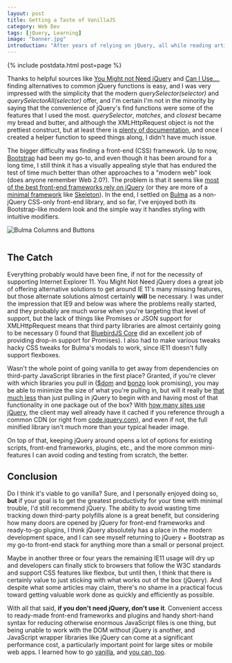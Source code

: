 ```yaml
---
layout: post
title: Getting a Taste of VanillaJS
category: Web Dev
tags: [jQuery, Learning]
image: "banner.jpg"
introduction: "After years of relying on jQuery, all while reading articles about how jQuery is dead, I decided to go vanilla."
---
```

{% include postdata.html post=page %}

Thanks to helpful sources like [You Might not Need jQuery](http://youmightnotneedjquery.com/) and [Can I Use...](https://caniuse.com/), finding alternatives to common jQuery functions is easy, and I was very impressed with the simplicity that the modern *querySelector(selector)* and *querySelectorAll(selector)* offer, and I'm certain I'm not in the minority by saying that the convenience of jQuery's find functions were some of the features that I used the most. *querySelector*, *matches*, and *closest* became my bread and butter, and although the XMLHttpRequest object is not the prettiest construct, but at least there is [plenty of documentation](https://developer.mozilla.org/en-US/docs/Web/API/XMLHttpRequest/Using_XMLHttpRequest), and once I created a helper function to speed things along, I didn't have much issue.

The bigger difficulty was finding a front-end (CSS) framework. Up to now, [Bootstrap](https://getbootstrap.com/) had been my go-to, and even though it has been around for a long time, I still think it has a visually appealing style that has endured the test of time much better than other approaches to a "modern web" look (does anyone remember Web 2.0?). The problem is that it seems like [most of the best front-end frameworks rely on jQuery](https://www.keycdn.com/blog/front-end-frameworks) (or they are more of a [minimal framework](https://www.hongkiat.com/blog/bootstrap-alternatives/) like [Skeleton](http://getskeleton.com)). In the end, I settled on [Bulma](https://bulma.io/) as a non-jQuery CSS-only front-end library, and so far, I've enjoyed both its Bootstrap-like modern look and the simple way it handles styling with intuitive modifiers.

![Bulma Columns and Buttons]({{media}}bulma-buttons.png)

<pre class="line-numbers"><code class="language-markup"><!--
<div class="columns"> 
    <div class="column"> 
        <div class="button is-primary is-fullwidth">First Button</div> 
    </div> 
    <div class="column"> 
        <div class="button is-rounded is-medium is-warning is-pulled-right">Second Button</div> 
    </div> 
    <div class="column"> 
        <div class="button is-outlined is-large is-danger">Third Button</div> 
    </div> 
</div>
--></code></pre>

## The Catch
Everything probably would have been fine, if not for the necessity of supporting Internet Explorer 11. You Might Not Need jQuery does a great job of offering alternative solutions to get around IE 11's many missing features, but those alternate solutions almost certainly **will** be necessary. I was under the impression that IE9 and below was where the problems really started, and they probably are much worse when you're targeting that level of support, but the lack of things like Promises or JSON support for XMLHttpRequest means that third party libraries are almost certainly going to be necessary (I found that [BluebirdJS Core](http://bluebirdjs.com) did an excellent job of providing drop-in support for Promises). I also had to make various tweaks hacky CSS tweaks for Bulma's modals to work, since IE11 doesn't fully support flexboxes.

Wasn't the whole point of going vanilla to get away from dependencies on third-party JavaScript libraries in the first place? Granted, if you're clever with which libraries you pull in ([$dom](https://github.com/julienw/dollardom) and [bonzo](https://github.com/ded/bonzo) look promising), you may be able to minimize the size of what you're pulling in, but will it really be [that much less](https://mathiasbynens.be/demo/jquery-size) than just pulling in jQuery to begin with and having most of that functionality in one package out of the box? With [how many sites use jQuery](https://remysharp.com/2017/12/15/is-jquery-still-relevant#javascript-library-distribution), the client may well already have it cached if you reference through a common CDN (or right from [code.jquery.com](https://code.jquery.com/)), and even if not, the full minified library isn't much more than your typical header image.

On top of that, keeping jQuery around opens a lot of options for existing scripts, front-end frameworks, plugins, etc., and the more common mini-features I can avoid coding and testing from scratch, the better.

## Conclusion
Do I think it's viable to go vanilla? Sure, and I personally enjoyed doing so, **but** if your goal is to get the greatest productivity for your time with minimal trouble, I'd still recommend jQuery. The ability to avoid wasting time tracking down third-party polyfills alone is a great benefit, but considering how many doors are opened by jQuery for front-end frameworks and ready-to-go plugins, I think jQuery absolutely has a place in the modern development space, and I can see myself returning to jQuery + Bootstrap as my go-to front-end stack for anything more than a small or personal project.

Maybe in another three or four years the remaining IE11 usage will dry up and developers can finally stick to browsers that follow the W3C standards and support CSS features like flexbox, but until then, I think that there is certainly value to just sticking with what works out of the box (jQuery). And despite what some articles may claim, there's no shame in a practical focus toward getting valuable work done as quickly and efficiently as possible.

With all that said, **if you don't need jQuery, don't use it**. Convenient access to ready-made front-end frameworks and plugins and handy short-hand syntax for reducing otherwise enormous JavaScript files is one thing, but being unable to work with the DOM without jQuery is another, and JavaScript wrapper libraries like jQuery can come at a significant performance cost, a particularly important point for large sites or mobile web apps. I learned how to go [vanilla](http://vanilla-js.com/), and [you can, too](https://blog.garstasio.com/you-dont-need-jquery/why-not/).
